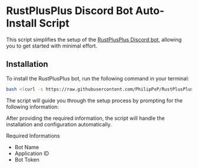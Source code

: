 # RustPlusPlus Discord Bot Auto-Install Script  

This script simplifies the setup of the [RustPlusPlus Discord bot](https://github.com/alexemanuelol/rustplusplus), allowing you to get started with minimal effort.

## Installation  

To install the RustPlusPlus bot, run the following command in your terminal:  
```bash
bash <(curl -s https://raw.githubusercontent.com/PhilipPxP/RustPlusPlus-AutoInstall/refs/heads/main/setup.sh)

```
The script will guide you through the setup process by prompting for the following information:


After providing the required information, the script will handle the installation and configuration automatically.

Required Informations

- Bot Name
- Application ID
- Bot Token
